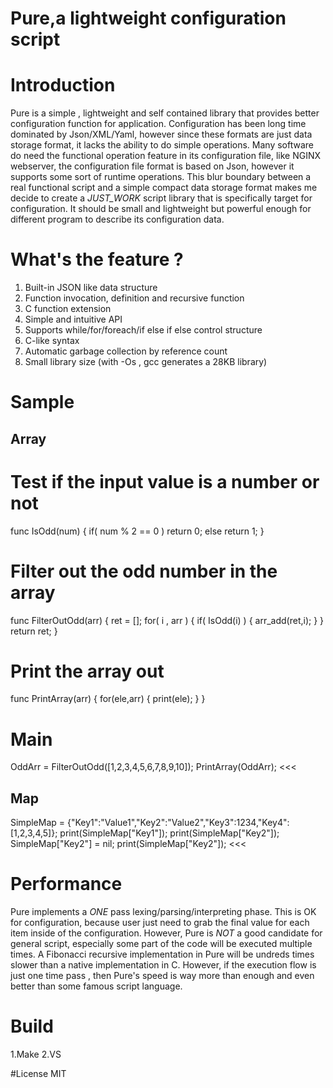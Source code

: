 Pure,a lightweight configuration script
==================================
# Introduction
Pure is a simple , lightweight and self contained library that provides better configuration function for application.
Configuration has been long time dominated by Json/XML/Yaml, however since these formats are just data storage format,
it lacks the ability to do simple operations. Many software do need the functional operation feature in its configuration
file, like NGINX webserver, the configuration file format is based on Json, however it supports some sort of runtime operations.
This blur boundary between a real functional script and a simple compact data storage format makes me decide to create a 
_JUST_WORK_ script library that is specifically target for configuration. It should be small and lightweight but powerful enough 
for different program to describe its configuration data.

# What's the feature ?
1) Built-in JSON like data structure
2) Function invocation, definition and recursive function
3) C function extension
4) Simple and intuitive API
5) Supports while/for/foreach/if else if else control structure
6) C-like syntax 
7) Automatic garbage collection by reference count
8) Small library size (with -Os , gcc generates a 28KB library)

# Sample

## Array
>>>
# Test if the input value is a number or not
func IsOdd(num) {
	if( num % 2 == 0 ) 
		return 0;
	else
		return 1;
}

# Filter out the odd number in the array
func FilterOutOdd(arr) {
	ret = [];
	for( i , arr ) {
		if( IsOdd(i) ) {
			arr_add(ret,i);
		}
	}
	return ret;
}

# Print the array out
func PrintArray(arr) {
	for(ele,arr) {
		print(ele);
	}
}

# Main
OddArr = FilterOutOdd([1,2,3,4,5,6,7,8,9,10]);
PrintArray(OddArr);
<<<
## Map
>>>
SimpleMap = {"Key1":"Value1","Key2":"Value2","Key3":1234,"Key4":[1,2,3,4,5]};
print(SimpleMap["Key1"]);
print(SimpleMap["Key2"]);
SimpleMap["Key2"] = nil;
print(SimpleMap["Key2"]);
<<<

# Performance
Pure implements a _ONE_ pass lexing/parsing/interpreting phase. This is OK for configuration, because user just 
need to grab the final value for each item inside of the configuration. However, Pure is _NOT_ a good candidate for general 
script, especially some part of the code will be executed multiple times. A Fibonacci recursive implementation in Pure will be
undreds times slower than a native implementation in C. However, if the execution flow is just one time pass , then Pure's speed
is way more than enough and even better than some famous script language.

# Build
1.Make
2.VS

#License
MIT


